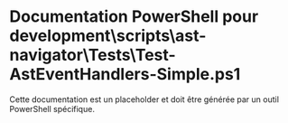 # Documentation PowerShell pour development\scripts\ast-navigator\Tests\Test-AstEventHandlers-Simple.ps1

Cette documentation est un placeholder et doit être générée par un outil PowerShell spécifique.
